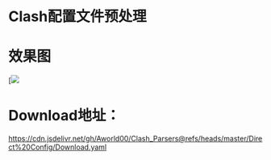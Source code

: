 # Clash配置文件预处理

# 效果图
[![]((https://raw.githubusercontent.com/Aworld00/Clash_Parsers/refs/heads/master/Image/%E6%95%88%E6%9E%9C%E5%9B%BE.png))
# Download地址：
https://cdn.jsdelivr.net/gh/Aworld00/Clash_Parsers@refs/heads/master/Direct%20Config/Download.yaml

